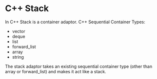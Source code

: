 # C++ Stack
In C++ Stack is a container adaptor. C++ Sequential Container Types:
<ul>
  <li>vector</li>
  <li>deque</li>
  <li>list</li>
  <li>forward_list</li>
  <li>array</li>
  <li>string</li>
</ul>
The stack adaptor takes an existing sequential container type (other than array or forward_list) and makes it act like a stack.
